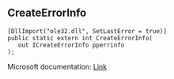 ## CreateErrorInfo

```
[DllImport("ole32.dll", SetLastError = true)]
public static extern int CreateErrorInfo(
   out ICreateErrorInfo pperrinfo
);
```

Microsoft documentation: [Link](https://learn.microsoft.com/en-us/windows/win32/api/oleauto/nf-oleauto-createerrorinfo)
